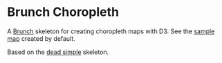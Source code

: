 # Brunch Choropleth

A [Brunch](http://brunch.io) skeleton for creating choropleth maps with D3.
See the [sample map](http://yaph.github.io/brunch-choropleth/) created by default.

Based on the [dead simple](https://github.com/brunch/dead-simple) skeleton.